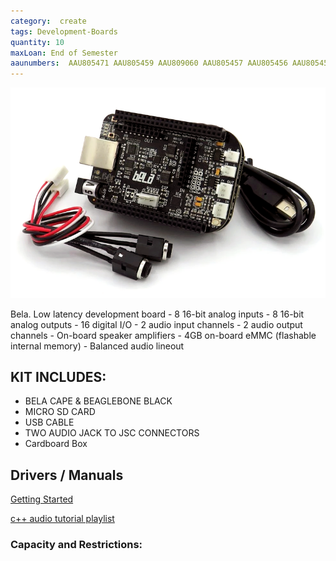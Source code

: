```yaml
---
category:  create
tags: Development-Boards
quantity: 10
maxLoan: End of Semester
aaunumbers:  AAU805471 AAU805459 AAU809060 AAU805457 AAU805456 AAU805454 AAU805455 AAU805453 AAU805333 AAU805332
---
```

![Bela Development Board](/assets/images/equip/bela.png)

Bela. Low latency development board - 8 16-bit analog inputs - 8 16-bit analog outputs - 16 digital I/O - 2 audio input channels - 2 audio output channels - On-board speaker amplifiers - 4GB on-board eMMC (flashable internal memory) - Balanced audio lineout
## KIT INCLUDES:
-  BELA CAPE & BEAGLEBONE BLACK
- MICRO SD CARD
- USB CABLE
- TWO AUDIO JACK TO JSC CONNECTORS
- Cardboard Box

## Drivers / Manuals
[Getting Started](https://learn.bela.io/get-started-guide/)

[c++ audio tutorial playlist](https://youtu.be/aVLRUyPBBJk?si=ghINi2E4ENLpe0hF)



### Capacity and Restrictions:
